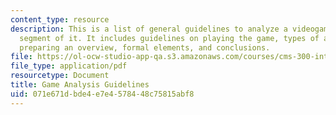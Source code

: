 ```yaml
---
content_type: resource
description: This is a list of general guidelines to analyze a videogame or a specific
  segment of it. It includes guidelines on playing the game, types of analysis, contextualization,
  preparing an overview, formal elements, and conclusions.
file: https://ol-ocw-studio-app-qa.s3.amazonaws.com/courses/cms-300-introduction-to-videogame-studies-fall-2011/071e671dbde4e7e4578448c75815abf8_MITCMS_300F11_GameAnaGuide.pdf
file_type: application/pdf
resourcetype: Document
title: Game Analysis Guidelines
uid: 071e671d-bde4-e7e4-5784-48c75815abf8
---
```

